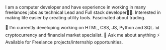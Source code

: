 I am a computer developer and have experience in working in many freelances jobs as technical Lead and Full stack developer👨‍💻. Interested in making life easier by creating utility tools. Fascinated about trading.

🔭 I’m currently developing working on HTML, CSS, JS, Python and SQL.
📊 cryptocurrency and financial market specialist.
💬 Ask me about anything 
⚡ Available for Freelance projects/internship opportunities.
